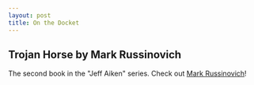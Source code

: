 ```yaml
---
layout: post
title: On the Docket
---
```


## Trojan Horse by Mark Russinovich

The second book in the "Jeff Aiken" series. Check out [Mark Russinovich](https://en.wikipedia.org/wiki/Mark_Russinovich)!
